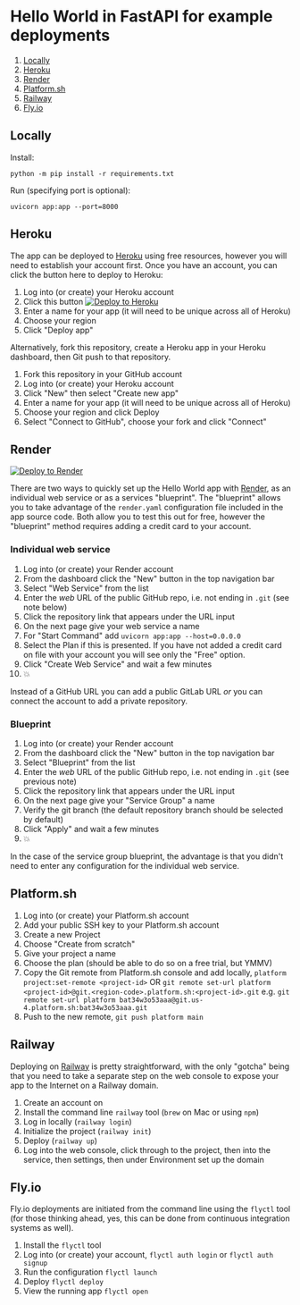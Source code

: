 # Hello World in FastAPI for example deployments

1. [Locally](#locally)
2. [Heroku](#heroku)
3. [Render](#render)
4. [Platform.sh](#platformsh)
5. [Railway](#railway)
6. [Fly.io](#flyio)

## Locally

Install:

    python -m pip install -r requirements.txt

Run (specifying port is optional):

    uvicorn app:app --port=8000


## Heroku

The app can be deployed to [Heroku](https://heroku.com) using free resources, however you will need to establish your
account first. Once you have an account, you can click the button here to deploy to Heroku:

1. Log into (or create) your Heroku account
2. Click this button [![Deploy to Heroku](https://www.herokucdn.com/deploy/button.svg)](https://heroku.com/deploy?template=https://github.com/bennylope/python-deployments-hello-world)
3. Enter a name for your app (it will need to be unique across all of Heroku)
4. Choose your region
5. Click "Deploy app"

Alternatively, fork this repository, create a Heroku app in your Heroku dashboard, then Git push to that repository.

1. Fork this repository in your GitHub account
1. Log into (or create) your Heroku account
2. Click "New" then select "Create new app"
3. Enter a name for your app (it will need to be unique across all of Heroku)
4. Choose your region and click Deploy
5. Select "Connect to GitHub", choose your fork and click "Connect"

## Render

[![Deploy to Render](https://render.com/images/deploy-to-render-button.svg)](https://render.com/deploy)

There are two ways to quickly set up the Hello World app with [Render](https://render.com), as an individual web service or as a
services "blueprint". The "blueprint" allows you to take advantage of the `render.yaml` configuration file
included in the app source code. Both allow you to test this out for free, however the "blueprint" method
requires adding a credit card to your account.

### Individual web service

1. Log into (or create) your Render account
2. From the dashboard click the "New" button in the top navigation bar
3. Select "Web Service" from the list
4. Enter the *web* URL of the public GitHub repo, i.e. not ending in `.git` (see note below)
5. Click the repository link that appears under the URL input
6. On the next page give your web service a name
7. For "Start Command" add `uvicorn app:app --host=0.0.0.0`
8. Select the Plan if this is presented. If you have not added a credit card on file with your account
you will see only the "Free" option.
9. Click "Create Web Service" and wait a few minutes
10. 💥

Instead of a GitHub URL you can add a public GitLab URL _or_ you can connect the account to add a
private repository.

### Blueprint

1. Log into (or create) your Render account
2. From the dashboard click the "New" button in the top navigation bar
3. Select "Blueprint" from the list
4. Enter the *web* URL of the public GitHub repo, i.e. not ending in `.git` (see previous note)
5. Click the repository link that appears under the URL input
6. On the next page give your "Service Group" a name
7. Verify the git branch (the default repository branch should be selected by default)
8. Click "Apply" and wait a few minutes
9. 💥

In the case of the service group blueprint, the advantage is that you didn't need to enter
any configuration for the individual web service.

## Platform.sh

1. Log into (or create) your Platform.sh account
2. Add your public SSH key to your Platform.sh account
3. Create a new Project
4. Choose "Create from scratch"
5. Give your project a name
6. Choose the plan (should be able to do so on a free trial, but YMMV)
7. Copy the Git remote from Platform.sh console and add locally,
   `platform project:set-remote <project-id>` OR
   `git remote set-url platform <project-id>@git.<region-code>.platform.sh:<project-id>.git`
   e.g. `git remote set-url platform bat34w3o53aaa@git.us-4.platform.sh:bat34w3o53aaa.git`
7. Push to the new remote, `git push platform main`

## Railway

Deploying on [Railway](https://railway.app/) is pretty straightforward, with the only "gotcha" being that you need to take a separate step on the web console to expose your app to the Internet on a Railway domain.

1. Create an account on 
2. Install the command line `railway` tool (`brew` on Mac or using `npm`)
3. Log in locally (`railway login`)
4. Initialize the project (`railway init`)
5. Deploy (`railway up`)
6. Log into the web console, click through to the project, then into the service, then settings, then under Environment set up the domain

## Fly.io

Fly.io deployments are initiated from the command line using the `flyctl` tool (for those thinking ahead, yes, this can be done from continuous integration systems as well).

1. Install the `flyctl` tool
2. Log into (or create) your account, `flyctl auth login` or `flyctl auth signup`
3. Run the configuration `flyctl launch`
4. Deploy `flyctl deploy`
5. View the running app `flyctl open`
